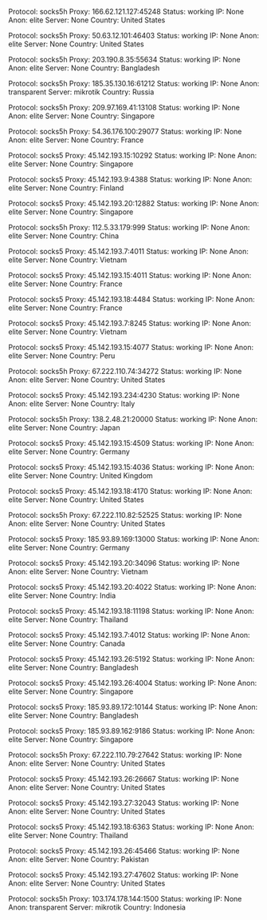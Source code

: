 Protocol: socks5h
Proxy: 166.62.121.127:45248
Status: working
IP: None
Anon: elite
Server: None
Country: United States

Protocol: socks5h
Proxy: 50.63.12.101:46403
Status: working
IP: None
Anon: elite
Server: None
Country: United States

Protocol: socks5h
Proxy: 203.190.8.35:55634
Status: working
IP: None
Anon: elite
Server: None
Country: Bangladesh

Protocol: socks5h
Proxy: 185.35.130.16:61212
Status: working
IP: None
Anon: transparent
Server: mikrotik
Country: Russia

Protocol: socks5h
Proxy: 209.97.169.41:13108
Status: working
IP: None
Anon: elite
Server: None
Country: Singapore

Protocol: socks5h
Proxy: 54.36.176.100:29077
Status: working
IP: None
Anon: elite
Server: None
Country: France

Protocol: socks5
Proxy: 45.142.193.15:10292
Status: working
IP: None
Anon: elite
Server: None
Country: Singapore

Protocol: socks5
Proxy: 45.142.193.9:4388
Status: working
IP: None
Anon: elite
Server: None
Country: Finland

Protocol: socks5
Proxy: 45.142.193.20:12882
Status: working
IP: None
Anon: elite
Server: None
Country: Singapore

Protocol: socks5h
Proxy: 112.5.33.179:999
Status: working
IP: None
Anon: elite
Server: None
Country: China

Protocol: socks5
Proxy: 45.142.193.7:4011
Status: working
IP: None
Anon: elite
Server: None
Country: Vietnam

Protocol: socks5
Proxy: 45.142.193.15:4011
Status: working
IP: None
Anon: elite
Server: None
Country: France

Protocol: socks5
Proxy: 45.142.193.18:4484
Status: working
IP: None
Anon: elite
Server: None
Country: France

Protocol: socks5
Proxy: 45.142.193.7:8245
Status: working
IP: None
Anon: elite
Server: None
Country: Vietnam

Protocol: socks5
Proxy: 45.142.193.15:4077
Status: working
IP: None
Anon: elite
Server: None
Country: Peru

Protocol: socks5h
Proxy: 67.222.110.74:34272
Status: working
IP: None
Anon: elite
Server: None
Country: United States

Protocol: socks5
Proxy: 45.142.193.234:4230
Status: working
IP: None
Anon: elite
Server: None
Country: Italy

Protocol: socks5h
Proxy: 138.2.48.21:20000
Status: working
IP: None
Anon: elite
Server: None
Country: Japan

Protocol: socks5
Proxy: 45.142.193.15:4509
Status: working
IP: None
Anon: elite
Server: None
Country: Germany

Protocol: socks5
Proxy: 45.142.193.15:4036
Status: working
IP: None
Anon: elite
Server: None
Country: United Kingdom

Protocol: socks5
Proxy: 45.142.193.18:4170
Status: working
IP: None
Anon: elite
Server: None
Country: United States

Protocol: socks5h
Proxy: 67.222.110.82:52525
Status: working
IP: None
Anon: elite
Server: None
Country: United States

Protocol: socks5
Proxy: 185.93.89.169:13000
Status: working
IP: None
Anon: elite
Server: None
Country: Germany

Protocol: socks5
Proxy: 45.142.193.20:34096
Status: working
IP: None
Anon: elite
Server: None
Country: Vietnam

Protocol: socks5
Proxy: 45.142.193.20:4022
Status: working
IP: None
Anon: elite
Server: None
Country: India

Protocol: socks5
Proxy: 45.142.193.18:11198
Status: working
IP: None
Anon: elite
Server: None
Country: Thailand

Protocol: socks5
Proxy: 45.142.193.7:4012
Status: working
IP: None
Anon: elite
Server: None
Country: Canada

Protocol: socks5
Proxy: 45.142.193.26:5192
Status: working
IP: None
Anon: elite
Server: None
Country: Bangladesh

Protocol: socks5
Proxy: 45.142.193.26:4004
Status: working
IP: None
Anon: elite
Server: None
Country: Singapore

Protocol: socks5
Proxy: 185.93.89.172:10144
Status: working
IP: None
Anon: elite
Server: None
Country: Bangladesh

Protocol: socks5
Proxy: 185.93.89.162:9186
Status: working
IP: None
Anon: elite
Server: None
Country: Singapore

Protocol: socks5h
Proxy: 67.222.110.79:27642
Status: working
IP: None
Anon: elite
Server: None
Country: United States

Protocol: socks5
Proxy: 45.142.193.26:26667
Status: working
IP: None
Anon: elite
Server: None
Country: United States

Protocol: socks5
Proxy: 45.142.193.27:32043
Status: working
IP: None
Anon: elite
Server: None
Country: United States

Protocol: socks5
Proxy: 45.142.193.18:6363
Status: working
IP: None
Anon: elite
Server: None
Country: Thailand

Protocol: socks5
Proxy: 45.142.193.26:45466
Status: working
IP: None
Anon: elite
Server: None
Country: Pakistan

Protocol: socks5
Proxy: 45.142.193.27:47602
Status: working
IP: None
Anon: elite
Server: None
Country: United States

Protocol: socks5h
Proxy: 103.174.178.144:1500
Status: working
IP: None
Anon: transparent
Server: mikrotik
Country: Indonesia

